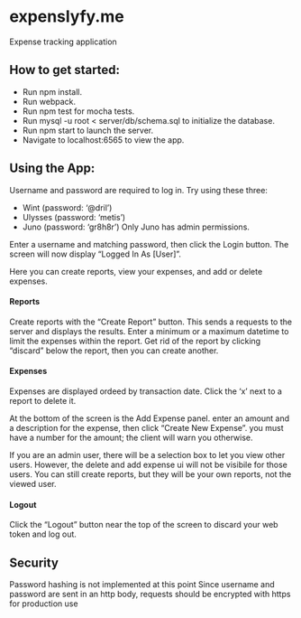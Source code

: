 # expenslyfy.me
Expense tracking application

## How to get started:
* Run npm install.
* Run webpack.
* Run npm test for mocha tests.
* Run mysql -u root < server/db/schema.sql to initialize the database.
* Run npm start to launch the server.
* Navigate to localhost:6565 to view the app.

## Using the App:
Username and password are required to log in.
Try using these three:
* Wint (password: ‘@dril’)
* Ulysses (password: ‘metis’)
* Juno (password: ‘gr8h8r’)
Only Juno has admin permissions.

Enter a username and matching password, then click the Login button.
The screen will now display “Logged In As [User]”.

Here you can create reports, view your expenses, and add or delete expenses.

#### Reports
Create reports with the “Create Report” button.
This sends a requests to the server and displays the results.
Enter a minimum or a maximum datetime to limit the expenses within the report.
Get rid of the report by clicking “discard” below the report, then you can create another.

#### Expenses
Expenses are displayed ordeed by transaction date.
Click the ‘x’ next to a report to delete it.

At the bottom of the screen is the Add Expense panel.
enter an amount and a description for the expense, then click “Create New Expense”.
you must have a number for the amount; the client will warn you otherwise.

If you are an admin user, there will be a selection box to let you view other users.
However, the delete and add expense ui will not be visibile for those users.
You can still create reports, but they will be your own reports, not the viewed user.

#### Logout
Click the “Logout” button near the top of the screen to discard your web token and log out.

## Security
Password hashing is not implemented at this point
Since username and password are sent in an http body, requests should be encrypted with https for production use